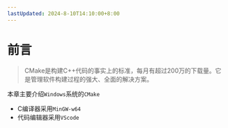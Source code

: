 ```yaml
---
lastUpdated: 2024-8-10T14:10:00+8:00
---
```


# 前言

> CMake是构建C++代码的事实上的标准，每月有超过200万的下载量。它是管理软件构建过程的强大、全面的解决方案。

本章主要介绍```Windows```系统的```CMake```
- C编译器采用```MinGW-w64```
- 代码编辑器采用```VScode```